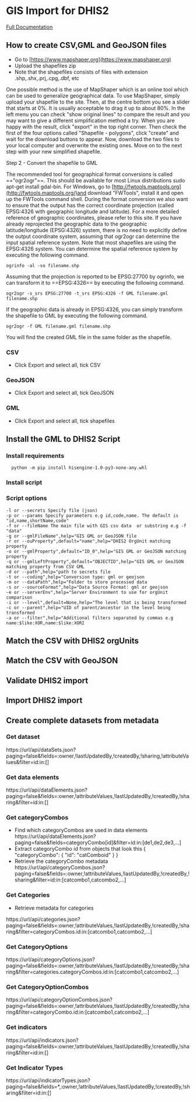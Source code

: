 # GIS Import for DHIS2

[Full Documentation](https://github.com/hisdha/dhis2gml/blob/master/README.md)
## How to create CSV,GML and GeoJSON files
 - Go to [https://www.mapshaper.org](https://www.mapshaper.org)
 - Upload the shapefiles zip
 - Note that the shapefiles consists of files with extension .shp,.shx,.prj,.cpg,.dbf, etc

 One possible method is the use of MapShaper which is an online tool which can be used to generalize geographical data. To use MapShaper, simply upload your shapefile to the site. Then, at the centre bottom you see a slider that starts at 0%. It is usually acceptable to drag it up to about 80%. In the left menu you can check "show original lines" to compare the result and you may want to give a different simplification method a try. When you are happy with the result, click "export" in the top right corner. Then check the first of the four options called "Shapefile - polygons", click "create" and wait for the download buttons to appear. Now, download the two files to your local computer and overwrite the existing ones. Move on to the next step with your new simplified shapefile.

Step 2 - Convert the shapefile to GML

The recommended tool for geographical format conversions is called =="ogr2ogr"==. This should be available for most Linux distributions sudo apt-get install gdal-bin. For Windows, go to [http://fwtools.maptools.org](http://fwtools.maptools.org/)and download "FWTools", install it and open up the FWTools command shell. During the format conversion we also want to ensure that the output has the correct coordinate projection (called EPSG:4326 with geographic longitude and latitude). For a more detailed reference of geographic coordinates, please refer to this site. If you have already reprojected the geographic data to the geographic latitude/longitude (EPSG:4326) system, there is no need to explicitly define the output coordinate system, assuming that ogr2ogr can determine the input spatial reference system. Note that most shapefiles are using the EPSG:4326 system. You can determine the spatial reference system by executing the following command.


```
ogrinfo -al -so filename.shp

```
Assuming that the projection is reported to be EPSG:27700 by ogrinfo, we can transform it to ==EPSG:4326== by executing the following command.


```
ogr2ogr -s_srs EPSG:27700 -t_srs EPSG:4326 -f GML filename.gml filename.shp

```
If the geographic data is already in EPSG:4326, you can simply transform the shapefile to GML by executing the following command.


```
ogr2ogr -f GML filename.gml filename.shp

```
You will find the created GML file in the same folder as the shapefile.

### CSV
 - Click Export and select all, tick CSV

### GeoJSON
 - Click Export and select all, tick GeoJSON

### GML
 - Click Export and select all, tick shapefiles

## Install the GML to DHIS2 Script
 ### Install requirements
  ```
    python -m pip install hisengine-1.0-py3-none-any.whl
  ```
 ### Install script
 ### Script options
    -l or --secrets Specify file (json)
    -p or --params Specify parameters e.g id,code,name. The default is "id,name,shortName,code"
    -f or --fileName The main file with GIS csv data  or substring e.g -f "data"
    -g or --gmlFileName",help="GIS GML or GeoJSON file
    -r or --ouProperty",default="name",help="DHIS2 OrgUnit matching property
    -o or --gmlProperty",default="ID_0",help="GIS GML or GeoJSON matching property
    -q or --gmlLeftProperty",default="OBJECTID",help="GIS GML or GeoJSON matching property from CSV GML
    -d or --path",help="path to secrets file
    -t or --coding",help="Conversion type: gml or geojson
    -m or --dataPath",help="Folder to store processed data
    -s or --sourceFormat",help="Data Source Format: gml or geojson
    -e or --serverEnv",help="Server Environment to use for orgUnit comparison
    -i or --level",default=None,help="The level that is being transformed
    -c or --parent",help="UID of parent/ancestor in the level being transformed
    -a or --filter",help="Additional filters separated by commas e.g name:$like:XOR,name:$like:XORI
## Match the CSV with DHIS2 orgUnits

## Match the CSV with GeoJSON

## Validate DHIS2 import

## Import DHIS2 import

## Create complete datasets from metadata

 ### Get dataset
https://url/api/dataSets.json?paging=false&fields=:owner,!lastUpdatedBy,!createdBy,!sharing,!attributeValues&filter=id:in:[]

 ### Get data elements
https://url/api/dataElements.json?paging=false&fields=:owner,!attributeValues,!lastUpdatedBy,!createdBy,!sharing&filter=id:in:[]
 ### Get categoryCombos
  - Find which categoryCombos are used in data elements
 https://url/api/dataElements.json?paging=false&fields=categoryCombo[id]&filter=id:in:[de1,de2,de3,...]
  - Extract categoryCombo id from objects that look this
    {
      "categoryCombo": {
        "id": "catComboid"
      }
    }
  - Retrieve the categoryCombo metadata
https://url/api/categoryCombos.json?paging=false&fields=:owner,!attributeValues,!lastUpdatedBy,!createdBy,!sharing&filter=id:in:[catcombo1,catcombo2,...]


 ### Get Categories
  - Retrieve metadata for categories

https://url/api/categories.json?paging=false&fields=:owner,!attributeValues,!lastUpdatedBy,!createdBy,!sharing&filter=categoryCombos.id:in:[catcombo1,catcombo2,...]

 ### Get CategoryOptions
https://url/api/categoryOptions.json?paging=false&fields=:owner,!attributeValues,!lastUpdatedBy,!createdBy,!sharing&filter=categories.categoryCombos.id:in:[catcombo1,catcombo2,...]

 ### Get CategoryOptionCombos
https://url/api/categoryOptionCombos.json?paging=false&fields=:owner,!attributeValues,!lastUpdatedBy,!createdBy,!sharing&filter=categoryCombo.id:in:[catcombo1,catcombo2,...]

 ### Get indicators
https://url/api/indicators.json?paging=false&fields=:owner,!attributeValues,!lastUpdatedBy,!createdBy,!sharing&filter=id:in:[]

 ### Get Indicator Types
https://url/api/indicatorTypes.json?paging=false&fields=*,:owner,!attributeValues,!lastUpdatedBy,!createdBy,!sharing&filter=id:in:[]


